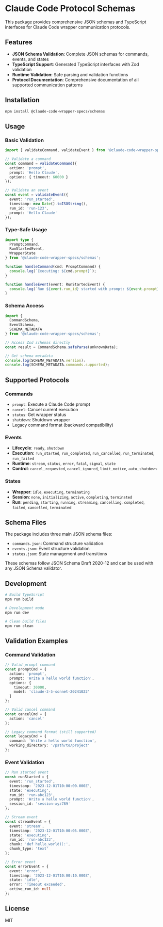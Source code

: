 # Claude Code Protocol Schemas

This package provides comprehensive JSON schemas and TypeScript interfaces for Claude Code wrapper communication protocols.

## Features

- **JSON Schema Validation**: Complete JSON schemas for commands, events, and states
- **TypeScript Support**: Generated TypeScript interfaces with Zod validation
- **Runtime Validation**: Safe parsing and validation functions
- **Protocol Documentation**: Comprehensive documentation of all supported communication patterns

## Installation

```bash
npm install @claude-code-wrapper-specs/schemas
```

## Usage

### Basic Validation

```typescript
import { validateCommand, validateEvent } from '@claude-code-wrapper-specs/schemas';

// Validate a command
const command = validateCommand({
  action: 'prompt',
  prompt: 'Hello Claude',
  options: { timeout: 60000 }
});

// Validate an event
const event = validateEvent({
  event: 'run_started',
  timestamp: new Date().toISOString(),
  run_id: 'run-123',
  prompt: 'Hello Claude'
});
```

### Type-Safe Usage

```typescript
import type {
  PromptCommand,
  RunStartedEvent,
  WrapperState
} from '@claude-code-wrapper-specs/schemas';

function handleCommand(cmd: PromptCommand) {
  console.log(`Executing: ${cmd.prompt}`);
}

function handleEvent(event: RunStartedEvent) {
  console.log(`Run ${event.run_id} started with prompt: ${event.prompt}`);
}
```

### Schema Access

```typescript
import {
  CommandSchema,
  EventSchema,
  SCHEMA_METADATA
} from '@claude-code-wrapper-specs/schemas';

// Access Zod schemas directly
const result = CommandSchema.safeParse(unknownData);

// Get schema metadata
console.log(SCHEMA_METADATA.version);
console.log(SCHEMA_METADATA.commands.supported);
```

## Supported Protocols

### Commands
- `prompt`: Execute a Claude Code prompt
- `cancel`: Cancel current execution
- `status`: Get wrapper status
- `shutdown`: Shutdown wrapper
- Legacy command format (backward compatibility)

### Events
- **Lifecycle**: `ready`, `shutdown`
- **Execution**: `run_started`, `run_completed`, `run_cancelled`, `run_terminated`, `run_failed`
- **Runtime**: `stream`, `status`, `error`, `fatal`, `signal`, `state`
- **Control**: `cancel_requested`, `cancel_ignored`, `limit_notice`, `auto_shutdown`

### States
- **Wrapper**: `idle`, `executing`, `terminating`
- **Session**: `none`, `initializing`, `active`, `completing`, `terminated`
- **Run**: `pending`, `starting`, `running`, `streaming`, `cancelling`, `completed`, `failed`, `cancelled`, `terminated`

## Schema Files

The package includes three main JSON schema files:

- `commands.json`: Command structure validation
- `events.json`: Event structure validation
- `states.json`: State management and transitions

These schemas follow JSON Schema Draft 2020-12 and can be used with any JSON Schema validator.

## Development

```bash
# Build TypeScript
npm run build

# Development mode
npm run dev

# Clean build files
npm run clean
```

## Validation Examples

### Command Validation

```typescript
// Valid prompt command
const promptCmd = {
  action: 'prompt',
  prompt: 'Write a hello world function',
  options: {
    timeout: 30000,
    model: 'claude-3-5-sonnet-20241022'
  }
};

// Valid cancel command
const cancelCmd = {
  action: 'cancel'
};

// Legacy command format (still supported)
const legacyCmd = {
  command: 'Write a hello world function',
  working_directory: '/path/to/project'
};
```

### Event Validation

```typescript
// Run started event
const runStarted = {
  event: 'run_started',
  timestamp: '2023-12-01T10:00:00.000Z',
  state: 'executing',
  run_id: 'run-abc123',
  prompt: 'Write a hello world function',
  session_id: 'session-xyz789'
};

// Stream event
const streamEvent = {
  event: 'stream',
  timestamp: '2023-12-01T10:00:05.000Z',
  state: 'executing',
  run_id: 'run-abc123',
  chunk: 'def hello_world():',
  chunk_type: 'text'
};

// Error event
const errorEvent = {
  event: 'error',
  timestamp: '2023-12-01T10:00:10.000Z',
  state: 'idle',
  error: 'Timeout exceeded',
  active_run_id: null
};
```

## License

MIT